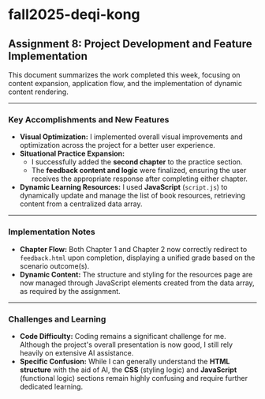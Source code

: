 # fall2025-deqi-kong


## Assignment 8: Project Development and Feature Implementation

This document summarizes the work completed this week, focusing on content expansion, application flow, and the implementation of dynamic content rendering.

---

### Key Accomplishments and New Features

* **Visual Optimization:** I implemented overall visual improvements and optimization across the project for a better user experience.
* **Situational Practice Expansion:**
    * I successfully added the **second chapter** to the practice section.
    * The **feedback content and logic** were finalized, ensuring the user receives the appropriate response after completing either chapter.
* **Dynamic Learning Resources:** I used **JavaScript** (`script.js`) to dynamically update and manage the list of book resources, retrieving content from a centralized data array.

---

### Implementation Notes

* **Chapter Flow:** Both Chapter 1 and Chapter 2 now correctly redirect to `feedback.html` upon completion, displaying a unified grade based on the scenario outcome(s).
* **Dynamic Content:** The structure and styling for the resources page are now managed through JavaScript elements created from the data array, as required by the assignment.

---

### Challenges and Learning

* **Code Difficulty:** Coding remains a significant challenge for me. Although the project's overall presentation is now good, I still rely heavily on extensive AI assistance.
* **Specific Confusion:** While I can generally understand the **HTML structure** with the aid of AI, the **CSS** (styling logic) and **JavaScript** (functional logic) sections remain highly confusing and require further dedicated learning.